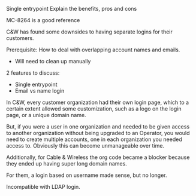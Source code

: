 Single entrypoint
Explain the benefits, pros and cons

MC-8264 is a good reference

C&W has found some downsides to having separate logins for their customers.

Prerequisite:  How to deal with overlapping account names and emails.
- Will need to clean up manually

2 features to discuss:
- Single entrypoint
- Email vs name login

In C&W, every customer organization had their own login page, which to a certain extent allowed some customization, such as a logo on the login page, or a unique domain name.

But, if you were a user in one organization and needed to be given access to another organization without being upgraded to an Operator, you would need to create multiple accounts, one in each organization you needed access to.  Obviously this can become unmanageable over time.

Additionally, for Cable & Wireless the org code became a blocker because they ended up having super long domain names.

For them, a login based on username made sense, but no longer.

Incompatible with LDAP login.
